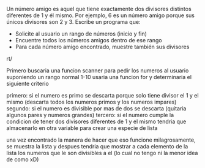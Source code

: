 Un número amigo es aquel que tiene exactamente dos divisores distintos diferentes de 1 y él mismo. Por ejemplo, 6 es un número amigo porque sus únicos divisores son 2 y 3. Escribe un programa que:

- Solicite al usuario un rango de números (inicio y fin)
- Encuentre todos los números amigos dentro de ese rango
- Para cada número amigo encontrado, muestre también sus divisores

rt/

Primero buscaria una funcion scanner para pedir los numeros al usuario
suponiendo un rango normal 1-10 usaria una funcion for y determinaria el siguiente criterio

primero: si el numero es primo se descarta porque solo tiene divisor el 1 y el mismo (descarta todos los numeros primos y los numeros impares)
segundo: si el numero es divisible por mas de dos se descarta (quitaria algunos pares y numeros grandes)
tercero: si el numero cumple la condicion de tener dos divisores diferentes de 1 y el mismo tendria que almacenarlo en otra variable para crear una especie de lista

una vez encontrado la manera de hacer que eso funcione milagrosamente, se muestra la lista y despues tendria que mostrar a cada elemento de la lista los numeros que le son divisibles a el (lo cual no tengo ni la menor idea de como xD)

